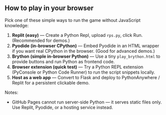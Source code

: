 ## How to play in your browser

Pick one of these simple ways to run the game without JavaScript knowledge:

1. **Replit (easy)** — Create a Python Repl, upload `rps.py`, click Run. (Recommended for demos.)
2. **Pyodide (in-browser CPython)** — Embed Pyodide in an HTML wrapper if you want real CPython in the browser. (Good for advanced demos.)
3. **Brython (simple in-browser Python)** — Use a tiny `play_brython.html` to provide buttons and run Python as frontend code.
4. **Browser extension (quick test)** — Try a Python REPL extension (PyConsole or Python Code Runner) to run the script snippets locally.
5. **Host as a web app** — Convert to Flask and deploy to PythonAnywhere / Replit for a persistent clickable demo.

Notes:
- GitHub Pages cannot run server-side Python — it serves static files only. Use Replit, Pyodide, or a hosting service instead.

